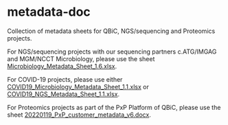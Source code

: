 # metadata-doc
Collection of metadata sheets for QBiC, NGS/sequencing and Proteomics projects.

For NGS/sequencing projects with our sequencing partners c.ATG/IMGAG and MGM/NCCT Microbiology, please use the sheet [Microbiology_Metadata_Sheet_1.6.xlsx](https://github.com/qbicsoftware/metadata-doc/blob/update_metadata_sheet_April2022/Microbiology_Metadata_Sheet_1.6.xlsx).

For COVID-19 projects, please use either [COVID19_Microbiology_Metadata_Sheet_1.1.xlsx](https://github.com/qbicsoftware/metadata-doc/blob/master/COVID19/COVID19_Microbiology_Metadata_Sheet_1.1.xlsx) or [COVID19_NGS_Metadata_Sheet_1.1.xlsx](https://github.com/qbicsoftware/metadata-doc/blob/master/COVID19/COVID19_NGS_Metadata_Sheet_1.1.xlsx).

For Proteomics projects as part of the PxP Platform of QBiC, please use the sheet [20220119_PxP_customer_metadata_v6.docx](https://github.com/qbicsoftware/metadata-doc/blob/update_metadata_sheet_April2022/20220119_PxP_customer_metadata_v6.docx).
